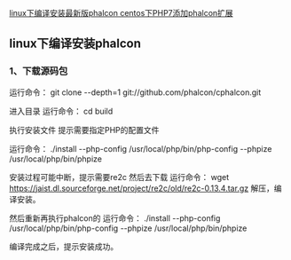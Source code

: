 [linux下编译安装最新版phalcon centos下PHP7添加phalcon扩展](https://blog.csdn.net/u010474681/article/details/78441468)



## linux下编译安装phalcon

### 1、下载源码包 

运行命令：  git clone --depth=1 git://github.com/phalcon/cphalcon.git

进入目录 
运行命令：  cd build

执行安装文件  提示需要指定PHP的配置文件

运行命令：  ./install --php-config /usr/local/php/bin/php-config --phpize /usr/local/php/bin/phpize

安装过程可能中断，提示需要re2c
然后去下载
运行命令：  wget https://jaist.dl.sourceforge.net/project/re2c/old/re2c-0.13.4.tar.gz
解压，编译安装。

然后重新再执行phalcon的
运行命令：  ./install --php-config /usr/local/php/bin/php-config --phpize /usr/local/php/bin/phpize

编译完成之后，提示安装成功。

